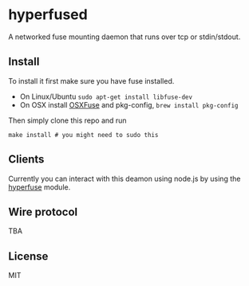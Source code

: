 # hyperfused

A networked fuse mounting daemon that runs over tcp or stdin/stdout.

## Install

To install it first make sure you have fuse installed.

* On Linux/Ubuntu `sudo apt-get install libfuse-dev`
* On OSX install [OSXFuse](http://osxfuse.github.com/) and pkg-config, `brew install pkg-config`

Then simply clone this repo and run

```
make install # you might need to sudo this
```

## Clients

Currently you can interact with this deamon using node.js by using the [hyperfuse](https://github.com/mafintosh/hyperfuse) module.

## Wire protocol

TBA

## License

MIT
